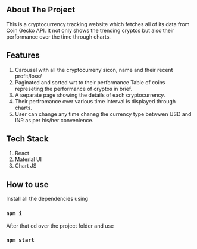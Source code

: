 ## About The Project

This is a cryptocurrency tracking website which fetches all of its data from Coin Gecko API. It not only shows the trending cryptos but also their performance over the time through charts.

## Features

1. Carousel with all the cryptocurreny'sicon, name and their recent profit/loss/
2. Paginated and sorted wrt to their performance Table of coins represeting the performance of cryptos in brief.
3. A separate page showing the details of each cryptocurrency.
4. Their perfromance over various time interval is displayed through charts.
5. User can change any time chaneg the currency type betwwen USD and INR as per his/her convenience.

## Tech Stack

1. React
2. Material UI
3. Chart JS

## How to use

Install all the dependencies using

### `npm i`

After that cd over the project folder and use

### `npm start`


